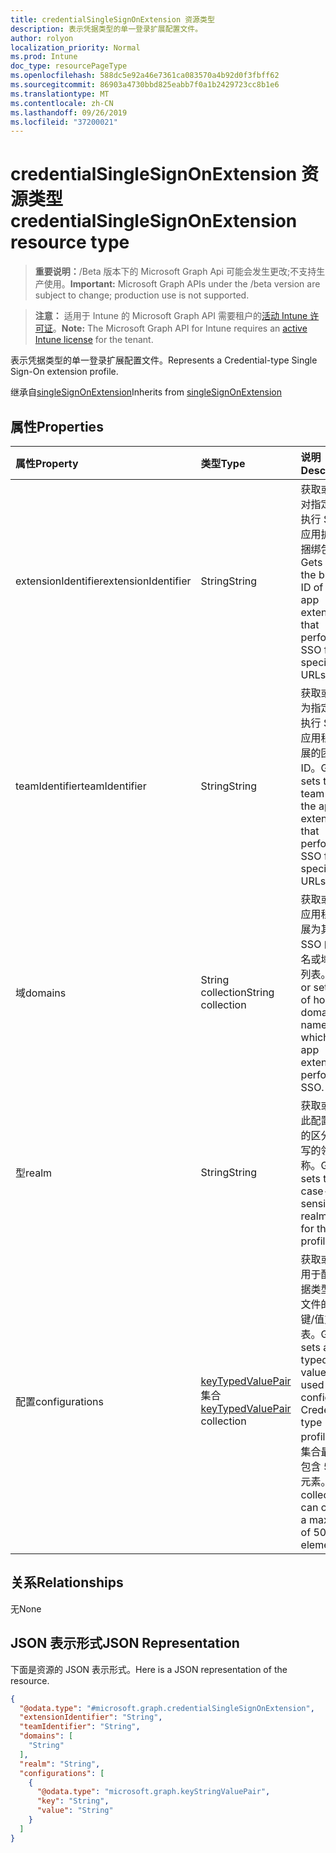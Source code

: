 ```yaml
---
title: credentialSingleSignOnExtension 资源类型
description: 表示凭据类型的单一登录扩展配置文件。
author: rolyon
localization_priority: Normal
ms.prod: Intune
doc_type: resourcePageType
ms.openlocfilehash: 588dc5e92a46e7361ca083570a4b92d0f3fbff62
ms.sourcegitcommit: 86903a4730bbd825eabb7f0a1b2429723cc8b1e6
ms.translationtype: MT
ms.contentlocale: zh-CN
ms.lasthandoff: 09/26/2019
ms.locfileid: "37200021"
---
```

# <a name="credentialsinglesignonextension-resource-type"></a><span data-ttu-id="3124b-103">credentialSingleSignOnExtension 资源类型</span><span class="sxs-lookup"><span data-stu-id="3124b-103">credentialSingleSignOnExtension resource type</span></span>

> <span data-ttu-id="3124b-104">**重要说明：**/Beta 版本下的 Microsoft Graph Api 可能会发生更改;不支持生产使用。</span><span class="sxs-lookup"><span data-stu-id="3124b-104">**Important:** Microsoft Graph APIs under the /beta version are subject to change; production use is not supported.</span></span>

> <span data-ttu-id="3124b-105">**注意：** 适用于 Intune 的 Microsoft Graph API 需要租户的[活动 Intune 许可证](https://go.microsoft.com/fwlink/?linkid=839381)。</span><span class="sxs-lookup"><span data-stu-id="3124b-105">**Note:** The Microsoft Graph API for Intune requires an [active Intune license](https://go.microsoft.com/fwlink/?linkid=839381) for the tenant.</span></span>

<span data-ttu-id="3124b-106">表示凭据类型的单一登录扩展配置文件。</span><span class="sxs-lookup"><span data-stu-id="3124b-106">Represents a Credential-type Single Sign-On extension profile.</span></span>


<span data-ttu-id="3124b-107">继承自[singleSignOnExtension](../resources/intune-deviceconfig-singlesignonextension.md)</span><span class="sxs-lookup"><span data-stu-id="3124b-107">Inherits from [singleSignOnExtension](../resources/intune-deviceconfig-singlesignonextension.md)</span></span>

## <a name="properties"></a><span data-ttu-id="3124b-108">属性</span><span class="sxs-lookup"><span data-stu-id="3124b-108">Properties</span></span>
|<span data-ttu-id="3124b-109">属性</span><span class="sxs-lookup"><span data-stu-id="3124b-109">Property</span></span>|<span data-ttu-id="3124b-110">类型</span><span class="sxs-lookup"><span data-stu-id="3124b-110">Type</span></span>|<span data-ttu-id="3124b-111">说明</span><span class="sxs-lookup"><span data-stu-id="3124b-111">Description</span></span>|
|:---|:---|:---|
|<span data-ttu-id="3124b-112">extensionIdentifier</span><span class="sxs-lookup"><span data-stu-id="3124b-112">extensionIdentifier</span></span>|<span data-ttu-id="3124b-113">String</span><span class="sxs-lookup"><span data-stu-id="3124b-113">String</span></span>|<span data-ttu-id="3124b-114">获取或设置对指定 Url 执行 SSO 的应用扩展的捆绑包 ID。</span><span class="sxs-lookup"><span data-stu-id="3124b-114">Gets or sets the bundle ID of the app extension that performs SSO for the specified URLs.</span></span>|
|<span data-ttu-id="3124b-115">teamIdentifier</span><span class="sxs-lookup"><span data-stu-id="3124b-115">teamIdentifier</span></span>|<span data-ttu-id="3124b-116">String</span><span class="sxs-lookup"><span data-stu-id="3124b-116">String</span></span>|<span data-ttu-id="3124b-117">获取或设置为指定的 Url 执行 SSO 的应用程序扩展的团队 ID。</span><span class="sxs-lookup"><span data-stu-id="3124b-117">Gets or sets the team ID of the app extension that performs SSO for the specified URLs.</span></span>|
|<span data-ttu-id="3124b-118">域</span><span class="sxs-lookup"><span data-stu-id="3124b-118">domains</span></span>|<span data-ttu-id="3124b-119">String collection</span><span class="sxs-lookup"><span data-stu-id="3124b-119">String collection</span></span>|<span data-ttu-id="3124b-120">获取或设置应用程序扩展为其执行 SSO 的主机名或域名的列表。</span><span class="sxs-lookup"><span data-stu-id="3124b-120">Gets or sets a list of hosts or domain names for which the app extension performs SSO.</span></span>|
|<span data-ttu-id="3124b-121">型</span><span class="sxs-lookup"><span data-stu-id="3124b-121">realm</span></span>|<span data-ttu-id="3124b-122">String</span><span class="sxs-lookup"><span data-stu-id="3124b-122">String</span></span>|<span data-ttu-id="3124b-123">获取或设置此配置文件的区分大小写的领域名称。</span><span class="sxs-lookup"><span data-stu-id="3124b-123">Gets or sets the case-sensitive realm name for this profile.</span></span>|
|<span data-ttu-id="3124b-124">配置</span><span class="sxs-lookup"><span data-stu-id="3124b-124">configurations</span></span>|<span data-ttu-id="3124b-125">[keyTypedValuePair](../resources/intune-deviceconfig-keytypedvaluepair.md)集合</span><span class="sxs-lookup"><span data-stu-id="3124b-125">[keyTypedValuePair](../resources/intune-deviceconfig-keytypedvaluepair.md) collection</span></span>|<span data-ttu-id="3124b-126">获取或设置用于配置凭据类型配置文件的类型键/值对的列表。</span><span class="sxs-lookup"><span data-stu-id="3124b-126">Gets or sets a list of typed key-value pairs used to configure Credential-type profiles.</span></span> <span data-ttu-id="3124b-127">该集合最多可包含 500 个元素。</span><span class="sxs-lookup"><span data-stu-id="3124b-127">This collection can contain a maximum of 500 elements.</span></span>|

## <a name="relationships"></a><span data-ttu-id="3124b-128">关系</span><span class="sxs-lookup"><span data-stu-id="3124b-128">Relationships</span></span>
<span data-ttu-id="3124b-129">无</span><span class="sxs-lookup"><span data-stu-id="3124b-129">None</span></span>

## <a name="json-representation"></a><span data-ttu-id="3124b-130">JSON 表示形式</span><span class="sxs-lookup"><span data-stu-id="3124b-130">JSON Representation</span></span>
<span data-ttu-id="3124b-131">下面是资源的 JSON 表示形式。</span><span class="sxs-lookup"><span data-stu-id="3124b-131">Here is a JSON representation of the resource.</span></span>
<!-- {
  "blockType": "resource",
  "@odata.type": "microsoft.graph.credentialSingleSignOnExtension"
}
-->
``` json
{
  "@odata.type": "#microsoft.graph.credentialSingleSignOnExtension",
  "extensionIdentifier": "String",
  "teamIdentifier": "String",
  "domains": [
    "String"
  ],
  "realm": "String",
  "configurations": [
    {
      "@odata.type": "microsoft.graph.keyStringValuePair",
      "key": "String",
      "value": "String"
    }
  ]
}
```




